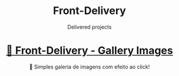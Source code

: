 <h1 align="center">Front-Delivery</h1>
<p align="center">Delivered projects</p>

<h1 align="center">
    <a href="https://slide.karollkym.repl.co/">🔗 Front-Delivery - Gallery Images</a>
</h1>
<p align="center">🚀 Simples galeria de imagens com efeito ao click!</p>
